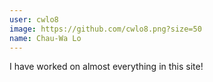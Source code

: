 ```yaml
---
user: cwlo8
image: https://github.com/cwlo8.png?size=50
name: Chau-Wa Lo
---
```

I have worked on almost everything in this site!
